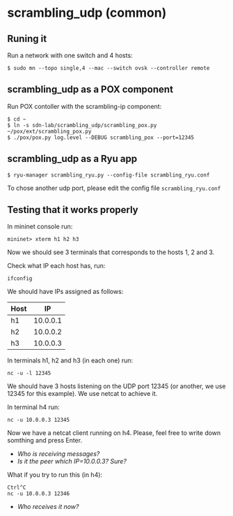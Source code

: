 # scrambling_udp (common)
## Runing it
Run a network with one switch and 4 hosts:
```
$ sudo mn --topo single,4 --mac --switch ovsk --controller remote
```
## scrambling_udp as a POX component

Run POX contoller with the scrambling-ip component:
```
$ cd ~
$ ln -s sdn-lab/scrambling_udp/scrambling_pox.py ~/pox/ext/scrambling_pox.py
$ ./pox/pox.py log.level --DEBUG scrambling_pox --port=12345
```

## scrambling_udp as a Ryu app
```
$ ryu-manager scrambling_ryu.py --config-file scrambling_ryu.conf
```
To chose another udp port, please edit the config file `scrambling_ryu.conf`


## Testing that it works properly

In mininet console run:
```
mininet> xterm h1 h2 h3
```
Now we should see 3 terminals that corresponds to the hosts 1, 2 and 3.

Check what IP each host has, run:
```
ifconfig
```
We should have IPs assigned as follows:

|Host |    IP    |
|-----|----------|
|h1   |  10.0.0.1|
|h2   |  10.0.0.2|
|h3   |  10.0.0.3|

In terminals h1, h2 and h3 (in each one) run:
```
nc -u -l 12345
```
We should have 3 hosts listening on the UDP port 12345 (or another, we use 12345 for this example). We use netcat to achieve it.

In terminal h4 run:
```
nc -u 10.0.0.3 12345
```
Now we have a netcat client running on h4. Please, feel free to write down somthing and press Enter.

- _Who is receiving messages?_
- _Is it the peer which IP=10.0.0.3? Sure?_

What if you try to run this (in h4):
```
Ctrl^C
nc -u 10.0.0.3 12346
```
- _Who receives it now?_
